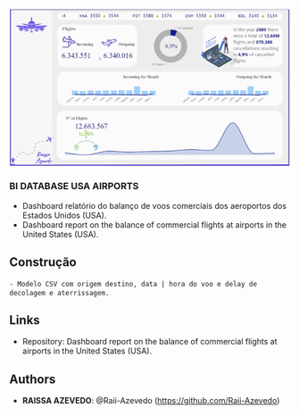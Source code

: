  ![](https://github.com/Raii-Azevedo/ProjetosBI/blob/master/AIRPORT/airport.gif)

### BI DATABASE USA AIRPORTS
  - Dashboard relatório do balanço de voos comerciais dos aeroportos dos Estados Unidos (USA).
  - Dashboard report on the balance of commercial flights at airports in the United States (USA).

## Construção
    - Modelo CSV com origem destino, data | hora do voo e delay de decolagem e aterrissagem.
   
  
## Links
 
  - Repository: Dashboard report on the balance of commercial flights at airports in the United States (USA).
 
 
## Authors
 
* **RAISSA AZEVEDO**: @Raii-Azevedo (https://github.com/Raii-Azevedo)
